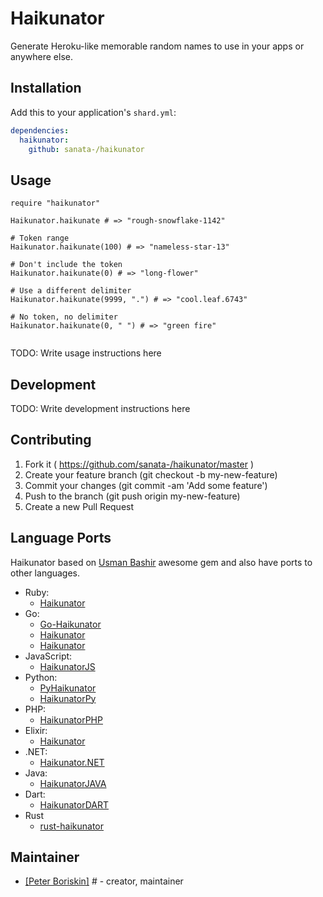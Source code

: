 # Haikunator

Generate Heroku-like memorable random names to use in your apps or anywhere else.


## Installation


Add this to your application's `shard.yml`:

```yaml
dependencies:
  haikunator:
    github: sanata-/haikunator
```


## Usage


```crystal
require "haikunator"

Haikunator.haikunate # => "rough-snowflake-1142"

# Token range
Haikunator.haikunate(100) # => "nameless-star-13"

# Don't include the token
Haikunator.haikunate(0) # => "long-flower"

# Use a different delimiter
Haikunator.haikunate(9999, ".") # => "cool.leaf.6743"

# No token, no delimiter
Haikunator.haikunate(0, " ") # => "green fire"


```


TODO: Write usage instructions here

## Development

TODO: Write development instructions here

## Contributing

1. Fork it ( https://github.com/sanata-/haikunator/master )
2. Create your feature branch (git checkout -b my-new-feature)
3. Commit your changes (git commit -am 'Add some feature')
4. Push to the branch (git push origin my-new-feature)
5. Create a new Pull Request

## Language Ports

Haikunator based on [Usman Bashir](https://github.com/usmanbashir) awesome gem and also have ports to other languages. 

- Ruby:
  - [Haikunator](https://github.com/usmanbashir/haikunator)
- Go:
  - [Go-Haikunator](https://github.com/yelinaung/go-haikunator)
  - [Haikunator](https://github.com/gjohnson/haikunator)
  - [Haikunator](https://github.com/taion809/haikunator)
- JavaScript:
  - [HaikunatorJS](https://github.com/Atrox/haikunatorjs)
- Python:
  - [PyHaikunator](https://github.com/ferhatelmas/pyhaikunator)
  - [HaikunatorPy](https://github.com/Atrox/haikunatorpy)
- PHP:
  - [HaikunatorPHP](https://github.com/Atrox/haikunatorphp)
- Elixir:
  - [Haikunator](https://github.com/knrz/Haikunator)
- .NET:
  - [Haikunator.NET](https://github.com/Atrox/haikunator.net)
- Java:
  - [HaikunatorJAVA](https://github.com/Atrox/haikunatorjava)
- Dart:
  - [HaikunatorDART](https://github.com/Atrox/haikunatordart)
- Rust
  - [rust-haikunator](https://github.com/nishanths/rust-haikunator)


## Maintainer

- [[Peter Boriskin]](https://github.com/sanata-) # - creator, maintainer
